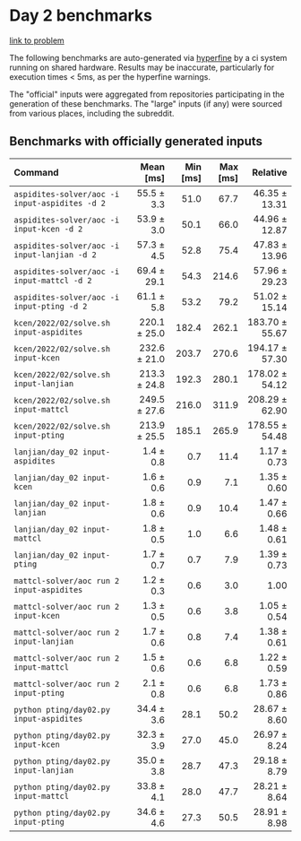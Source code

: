 # Day 2 benchmarks

[link to problem](http://adventofcode.com/2022/day/2)

The following benchmarks are auto-generated via [hyperfine](https://github.com/sharkdp/hyperfine) by a ci system running on shared hardware. Results may be inaccurate, particularly for execution times < 5ms, as per the hyperfine warnings.

The "official" inputs were aggregated from repositories participating in the generation of these benchmarks. The "large" inputs (if any) were sourced from various places, including the subreddit.

## Benchmarks with officially generated inputs
| Command | Mean [ms] | Min [ms] | Max [ms] | Relative |
|:---|---:|---:|---:|---:|
| `aspidites-solver/aoc -i input-aspidites -d 2` | 55.5 ± 3.3 | 51.0 | 67.7 | 46.35 ± 13.31 |
| `aspidites-solver/aoc -i input-kcen -d 2` | 53.9 ± 3.0 | 50.1 | 66.0 | 44.96 ± 12.87 |
| `aspidites-solver/aoc -i input-lanjian -d 2` | 57.3 ± 4.5 | 52.8 | 75.4 | 47.83 ± 13.96 |
| `aspidites-solver/aoc -i input-mattcl -d 2` | 69.4 ± 29.1 | 54.3 | 214.6 | 57.96 ± 29.23 |
| `aspidites-solver/aoc -i input-pting -d 2` | 61.1 ± 5.8 | 53.2 | 79.2 | 51.02 ± 15.14 |
| `kcen/2022/02/solve.sh input-aspidites` | 220.1 ± 25.0 | 182.4 | 262.1 | 183.70 ± 55.67 |
| `kcen/2022/02/solve.sh input-kcen` | 232.6 ± 21.0 | 203.7 | 270.6 | 194.17 ± 57.30 |
| `kcen/2022/02/solve.sh input-lanjian` | 213.3 ± 24.8 | 192.3 | 280.1 | 178.02 ± 54.12 |
| `kcen/2022/02/solve.sh input-mattcl` | 249.5 ± 27.6 | 216.0 | 311.9 | 208.29 ± 62.90 |
| `kcen/2022/02/solve.sh input-pting` | 213.9 ± 25.5 | 185.1 | 265.9 | 178.55 ± 54.48 |
| `lanjian/day_02 input-aspidites` | 1.4 ± 0.8 | 0.7 | 11.4 | 1.17 ± 0.73 |
| `lanjian/day_02 input-kcen` | 1.6 ± 0.6 | 0.9 | 7.1 | 1.35 ± 0.60 |
| `lanjian/day_02 input-lanjian` | 1.8 ± 0.6 | 0.9 | 10.4 | 1.47 ± 0.66 |
| `lanjian/day_02 input-mattcl` | 1.8 ± 0.5 | 1.0 | 6.6 | 1.48 ± 0.61 |
| `lanjian/day_02 input-pting` | 1.7 ± 0.7 | 0.7 | 7.9 | 1.39 ± 0.73 |
| `mattcl-solver/aoc run 2 input-aspidites` | 1.2 ± 0.3 | 0.6 | 3.0 | 1.00 |
| `mattcl-solver/aoc run 2 input-kcen` | 1.3 ± 0.5 | 0.6 | 3.8 | 1.05 ± 0.54 |
| `mattcl-solver/aoc run 2 input-lanjian` | 1.7 ± 0.6 | 0.8 | 7.4 | 1.38 ± 0.61 |
| `mattcl-solver/aoc run 2 input-mattcl` | 1.5 ± 0.6 | 0.6 | 6.8 | 1.22 ± 0.59 |
| `mattcl-solver/aoc run 2 input-pting` | 2.1 ± 0.8 | 0.6 | 6.8 | 1.73 ± 0.86 |
| `python pting/day02.py input-aspidites` | 34.4 ± 3.6 | 28.1 | 50.2 | 28.67 ± 8.60 |
| `python pting/day02.py input-kcen` | 32.3 ± 3.9 | 27.0 | 45.0 | 26.97 ± 8.24 |
| `python pting/day02.py input-lanjian` | 35.0 ± 3.8 | 28.7 | 47.3 | 29.18 ± 8.79 |
| `python pting/day02.py input-mattcl` | 33.8 ± 4.1 | 28.0 | 47.7 | 28.21 ± 8.64 |
| `python pting/day02.py input-pting` | 34.6 ± 4.6 | 27.3 | 50.5 | 28.91 ± 8.98 |
